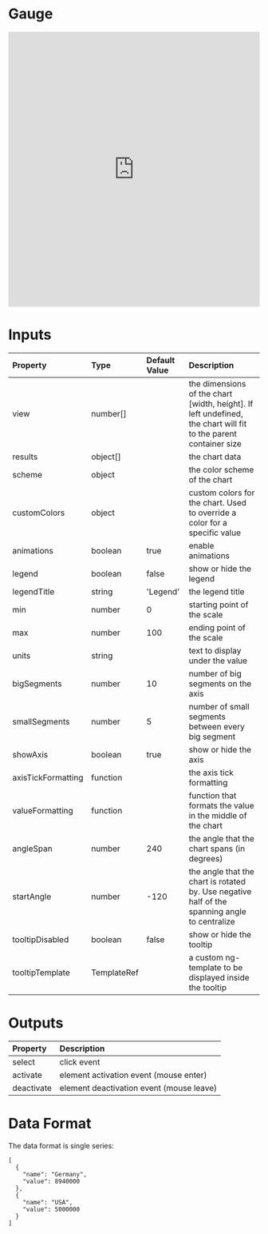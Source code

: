 # Gauge

<iframe width="100%" height="550" frameborder="0" src="https://embed.plnkr.co/MylIDCFIpzg1oH5tatDs?show=preview">
</iframe>

# Inputs

| Property           | Type        | Default Value | Description                                                                                                     |
|:-------------------|:------------|:--------------|:----------------------------------------------------------------------------------------------------------------|
| view               | number[]    |               | the dimensions of the chart [width, height]. If left undefined, the chart will fit to the parent container size |
| results            | object[]    |               | the chart data                                                                                                  |
| scheme             | object      |               | the color scheme of the chart                                                                                   |
| customColors       | object      |               | custom colors for the chart. Used to override a color for a specific value                                      |
| animations         | boolean     | true          | enable animations                                                                                               |
| legend             | boolean     | false         | show or hide the legend                                                                                         |
| legendTitle        | string      | 'Legend'      | the legend title                                                                                                |
| min                | number      | 0             | starting point of the scale                                                                                     |
| max                | number      | 100           | ending point of the scale                                                                                       |
| units              | string      |               | text to display under the value                                                                                 |
| bigSegments        | number      | 10            | number of big segments on the axis                                                                              |
| smallSegments      | number      | 5             | number of small segments between every big segment                                                              |
| showAxis           | boolean     | true          | show or hide the axis                                                                                           |
| axisTickFormatting | function    |               | the axis tick formatting                                                                                        |
| valueFormatting    | function    |               | function that formats the value in the middle of the chart                                                      |
| angleSpan          | number      | 240           | the angle that the chart spans (in degrees)                                                                     |
| startAngle         | number      | -120          | the angle that the chart is rotated by. Use negative half of the spanning angle to centralize                   |
| tooltipDisabled    | boolean     | false         | show or hide the tooltip                                                                                        |
| tooltipTemplate    | TemplateRef |               | a custom ng-template to be displayed inside the tooltip                                                         |

# Outputs

| Property   | Description                              |
|:-----------|:-----------------------------------------|
| select     | click event                              |
| activate   | element activation event (mouse enter)   |
| deactivate | element deactivation event (mouse leave) |

# Data Format

The data format is single series:

```
[
  {
    "name": "Germany",
    "value": 8940000
  },
  {
    "name": "USA",
    "value": 5000000
  }
]
```
